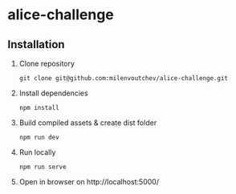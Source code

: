 # alice-challenge

## Installation

1. Clone repository
    ```shell
    git clone git@github.com:milenvoutchev/alice-challenge.git
    ```
1. Install dependencies
    ```shell
    npm install
    ```
1. Build compiled assets & create dist folder
    ```shell
    npm run dev
    ```
1. Run locally
    ```shell
    npm run serve
    ```
1. Open in browser on http://localhost:5000/
